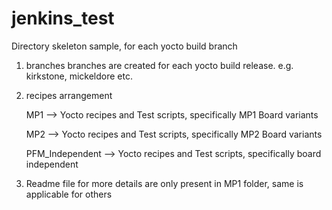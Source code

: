 # jenkins_test

Directory skeleton sample, for each yocto build branch

1. branches
	branches are created for each yocto build release. e.g. kirkstone, mickeldore etc.

2. recipes arrangement    

	MP1 --> Yocto recipes and Test scripts, specifically MP1 Board variants    

	MP2 --> Yocto recipes and Test scripts, specifically MP2 Board variants    

	PFM_Independent --> Yocto recipes and Test scripts, specifically board independent    


4. Readme file for more details are only present in MP1 folder, same is applicable for others
